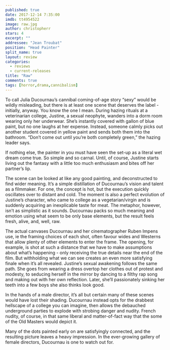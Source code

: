 ```yaml
---
published: true
date: 2017-12-14 7:35:00
imdb: tt4954522
image: raw.jpg
author: christopherr
stars: 4
excerpt: ""
addressee: "Jean Troubat"
position: "Head Painter"
split_name: true
layout: review
categories: 
  - reviews
  - current-releases
title: "Raw"
comments: true
tags: [horror,drama,cannibalism]
---
```

To call Julia Ducournau’s cannibal coming-of-age story “sexy” would be wildly misleading, but there is at least one scene that deserves the label - initially, anyway. You know the one I mean. During hazing rituals at a veterinarian college, Justine, a sexual neophyte, wanders into a dorm room wearing only her underwear. She’s instantly covered with gallon of blue paint, but no one laughs at her expense. Instead, someone calmly picks out another student covered in yellow paint and sends both them into the bathroom. “Don’t come out until you’re both completely green,” the hazing leader says.

If nothing else, the painter in you must have seen the set-up as a literal wet dream come true. So simple and so carnal. Until, of course, Justine starts living out the fantasy with a little too much enthusiasm and bites off her partner’s lip.

The scene can be looked at like any good painting, and deconstructed to find wider meaning. It’s a simple distillation of Ducournau’s vision and talent as a filmmaker. For one, the concept is hot, but the execution quickly oscillates over to distant and cold. The moment is also a perfect evolution of Justine’s character, who came to college as a vegetarian/virgin and is suddenly acquiring an inexplicable taste for meat. The metaphor, however, isn’t as simplistic as it sounds. Ducournau packs so much meaning and emotion using what seem to be only base elements, but the result feels fresh, alive, and, well, raw.

The actual canvases Ducournau and her cinematographer Ruben Impens use, ie the framing choices of each shot, often favour wides and Westerns that allow plenty of other elements to enter the frame. The opening, for example, is shot at such a distance that we have to make assumptions about what’s happening - only receiving the true details near the end of the film. But withholding what we can see creates an even more satisfying finale when it’s all revealed. Justine’s sexual awakening follows the same path. She goes from wearing a dress overtop her clothes out of protest and modesty, to seducing herself in the mirror by dancing to a filthy rap song and making out with her own reflection. Later, she’ll passionately sinking her teeth into a few boys she also thinks look good.

In the hands of a male director, it’s all but certain many of these scenes would have lost their shading. Ducournau instead opts for the drabbest hellscape of a college you can imagine, then allows the debauched underground parties to explode with strobing danger and nudity. French nudity, of course, in that same liberal and matter-of-fact way that the some of the Old Masters would depict it.

Many of the dots painted early on are satisfyingly connected, and the resulting picture leaves a heavy impression. In the ever-growing gallery of female directors, Ducournau is one to watch out for.